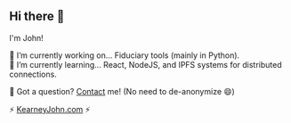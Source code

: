 ## Hi there 👋

I'm John! 


🔭 I’m currently working on... Fiduciary tools (mainly in Python).   
🌱 I’m currently learning... React, NodeJS, and IPFS systems for distributed connections.

💬 Got a question? [Contact](https://kearneyjohn.com/contact) me! (No need to de-anonymize 😄)

⚡ [KearneyJohn.com](https://kearneyjohn.com) ⚡

<!--
**JohnKearney1/JohnKearney1** is a ✨ _special_ ✨ repository because its `README.md` (this file) appears on your GitHub profile.

Here are some ideas to get you started:

-  ...
-  ...
- 👯 I’m looking to collaborate on ...
- 🤔 I’m looking for help with ...
-  Ask me about ...
-  How to reach me: ...
- 😄 Pronouns: ...
- ⚡ Fun fact: ...
-->
